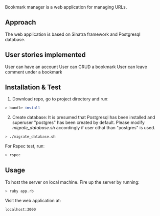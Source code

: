 Bookmark manager is a web application for managing URLs.

## Approach

The web application is based on Sinatra framework and Postgresql database.

## User stories implemented

User can have an account
User can CRUD a bookmark
User can leave comment under a bookmark

## Installation & Test

1. Download repo, go to project directory and run:

```bash
> bundle install
```

2. Create database: It is presumed that Postgresql has been installed and superuser "postgres" has been created by default. Please modify _migrate_database.sh_ accordingly if user othat than "postgres" is used.

```bash
> ./migrate_database.sh
```

For Rspec test, run:

```bash
> rspec
```

## Usage

To host the server on local machine. Fire up the server by running:

```bash
> ruby app.rb
```

Visit the web application at:

```
localhost:3000
```
